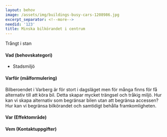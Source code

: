 ```yaml
---
layout: behov
image: /assets/img/buildings-busy-cars-1208986.jpg
excerpt_separator: <!--more-->
needid: '123'
title: Minska bilkörandet i centrum
---
```

Trångt i stan
 <!--more-->


#### Vad (behovskategori)

- Stadsmiljö

#### Varför (målformulering)

Bilberoendet i Varberg är för stort i dagsläget men för många finns för få alternativ till att köra bil. Detta skapar mycket trängsel och tråkig miljö. Hur kan vi skapa alternativ som begränsar bilen utan att begränsa accessen? Hur kan vi begränsa bilkörandet och samtidigt behålla framkomligheten.

#### Var (Effektområde)

#### Vem (Kontaktuppgifter)
